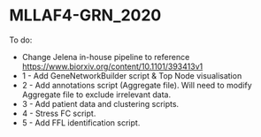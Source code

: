 # MLLAF4-GRN_2020

To do:
* Change Jelena in-house pipeline to reference https://www.biorxiv.org/content/10.1101/393413v1
* 1 - Add GeneNetworkBuilder script & Top Node visualisation
* 2 - Add annotations script (Aggregate file). Will need to modify Aggregate file to exclude irrelevant data.
* 3 - Add patient data and clustering scripts.
* 4 - Stress FC script.
* 5 - Add FFL identification script.
